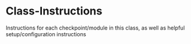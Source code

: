 # Class-Instructions
Instructions for each checkpoint/module in this class, as well as helpful setup/configuration instructions
